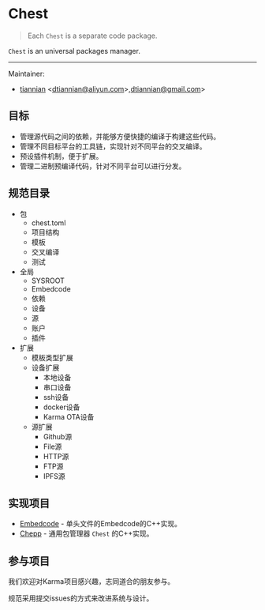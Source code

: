 # Chest

> Each `Chest` is a separate code package.

`Chest` is an universal packages manager.

---
Maintainer:
- [tiannian](https://github.com/tiannian) &lt;dtiannian@aliyun.com>,dtiannian@gmail.com&gt;

## 目标

- 管理源代码之间的依赖，并能够方便快捷的编译于构建这些代码。
- 管理不同目标平台的工具链，实现针对不同平台的交叉编译。
- 预设插件机制，便于扩展。
- 管理二进制预编译代码，针对不同平台可以进行分发。

## 规范目录

- 包
  - chest.toml
  - 项目结构
  - 模板
  - 交叉编译
  - 测试
- 全局
  - SYSROOT
  - Embedcode
  - 依赖
  - 设备
  - 源
  - 账户
  - 插件
- 扩展
  - 模板类型扩展
  - 设备扩展
    - 本地设备
    - 串口设备
    - ssh设备
    - docker设备
    - Karma OTA设备
  - 源扩展
    - Github源
    - File源
    - HTTP源
    - FTP源
    - IPFS源

## 实现项目

- [Embedcode](https://github.com/ecode) - 单头文件的Embedcode的C++实现。
- [Chepp]() - 通用包管理器 `Chest` 的C++实现。

## 参与项目

我们欢迎对Karma项目感兴趣，志同道合的朋友参与。

规范采用提交issues的方式来改进系统与设计。

